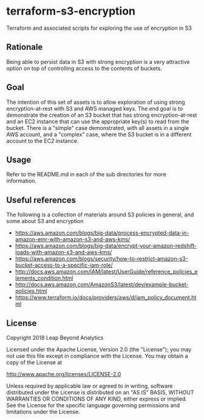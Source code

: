 # terraform-s3-encryption
Terraform and associated scripts for exploring the use of encryption in S3

## Rationale

Being able to persist data in S3 with strong encryption is a very attractive option on top of controlling access to the contents of buckets.

## Goal

The intention of this set of assets is to allow exploration of using strong encryption-at-rest with S3 and AWS managed keys. The end goal is to demonstrate the creation of an S3 bucket that has strong encryption-at-rest and an EC2 instance that can use the appropriate key(s) to read from the bucket. There is a "simple" case demonstrated, with all assets in a single AWS account, and a "complex" case, where the S3 bucket is in a different account to the EC2 instance.

## Usage

Refer to the README.md in each of the sub directories for more information.

## Useful references

The following is a collection of materials around S3 policies in general, and some about S3 and encryption

 - <https://aws.amazon.com/blogs/big-data/process-encrypted-data-in-amazon-emr-with-amazon-s3-and-aws-kms/>
 - <https://aws.amazon.com/blogs/big-data/encrypt-your-amazon-redshift-loads-with-amazon-s3-and-aws-kms/>
 - <https://aws.amazon.com/blogs/security/how-to-restrict-amazon-s3-bucket-access-to-a-specific-iam-role/>
 - <http://docs.aws.amazon.com/IAM/latest/UserGuide/reference_policies_elements_condition.html>
 - <http://docs.aws.amazon.com/AmazonS3/latest/dev/example-bucket-policies.html>
 - <https://www.terraform.io/docs/providers/aws/d/iam_policy_document.html>


## License
Copyright 2018 Leap Beyond Analytics

Licensed under the Apache License, Version 2.0 (the "License");
you may not use this file except in compliance with the License.
You may obtain a copy of the License at

  http://www.apache.org/licenses/LICENSE-2.0

Unless required by applicable law or agreed to in writing, software
distributed under the License is distributed on an "AS IS" BASIS,
WITHOUT WARRANTIES OR CONDITIONS OF ANY KIND, either express or implied.
See the License for the specific language governing permissions and
limitations under the License.
